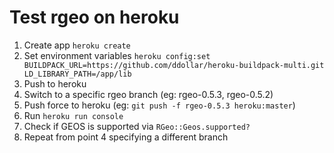 # Test rgeo on heroku

1. Create app `heroku create`
2. Set environment variables `heroku config:set BUILDPACK_URL=https://github.com/ddollar/heroku-buildpack-multi.git LD_LIBRARY_PATH=/app/lib`
3. Push to heroku
4. Switch to a specific rgeo branch (eg: rgeo-0.5.3, rgeo-0.5.2)
5. Push force to heroku (eg: `git push -f rgeo-0.5.3 heroku:master`)
6. Run `heroku run console`
7. Check if GEOS is supported via `RGeo::Geos.supported?`
8. Repeat from point 4 specifying a different branch
